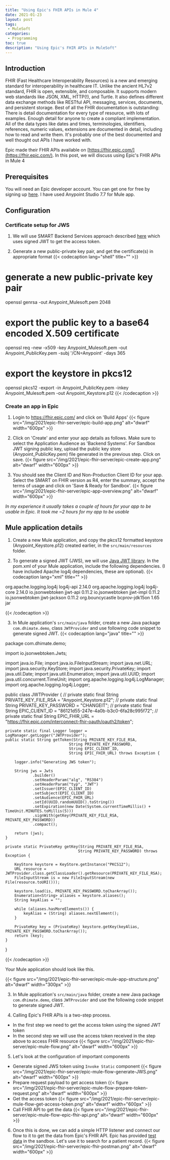 ```yaml
---
title: "Using Epic's FHIR APIs in Mule 4"
date: 2021-01-23
layout: post
tags:
 - MuleSoft
categories:
 - Programming
toc: true
description: "Using Epic's FHIR APIs in MuleSoft"
---
```

## Introduction
FHIR (Fast Healthcare Interoperability Resources) is a new and emerging standard for interoperability in healthcare IT. Unlike the ancient HL7v2 standard, FHIR is open, extensible, and composable. It supports modern web standards like JSON, XML, HTTP(!), and Turtle. It also defines different data exchange methods like RESTful API, messaging, services, documents, and persistent storage. Best of all the FHIR documentation is outstanding: There is detail documentation for every type of resource, with lots of examples. Enough detail for anyone to create a compliant implementation. All of the data types like dates and times, terminologies, identifiers, references, numeric values, extensions are documented in detail, including how to read and write them.  It's probably one of the best documented and well thought out APIs I have worked with.

Epic made their FHIR APIs available on [https://fhir.epic.com/](https://fhir.epic.com/). In this post, we will discuss using Epic's FHIR APIs in Mule 4

## Prerequisites 
You will need an Epic developer account. You can get one for free by signing up [here](https://fhir.epic.com/Developer/Index). I have used Anypoint Studio 7.7 for Mule app.

## Configuration
### Certificate setup for JWS
1. We will use SMART Backend Services approach described [here](https://fhir.epic.com/Documentation?docId=oauth2&section=BackendOAuth2Guide) which uses signed JWT to get the access token. 

2. Generate a new public-private key pair, and get the certificate(s) in appropriate format
{{< codecaption lang="shell" title="" >}}
# generate a new public-private key pair
openssl genrsa -out Anypoint_Mulesoft.pem 2048  

# export the public key to a base64 encoded X.509 certificate
openssl req -new -x509 -key Anypoint_Mulesoft.pem -out Anypoint_PublicKey.pem -subj '/CN=Anypoint' -days 365

# export the keystore in pkcs12
openssl pkcs12 -export -in Anypoint_PublicKey.pem -inkey Anypoint_Mulesoft.pem -out Anypoint_Keystore.p12
{{< /codecaption  >}}

### Create an app in Epic
1. Login to https://fhir.epic.com/ and click on 'Build Apps'
{{< figure src="/img/2021/epic-fhir-server/epic-build-app.png" alt="dwarf" width="600px" >}}

2. Click on 'Create' and enter your app details as follows. Make sure to select the Application Audience as 'Backend Systems'. For Sandbox JWT signing public key, upload the public key store (Anypoint_PublicKey.pem) file generated in the previous step. Click on save.
{{< figure src="/img/2021/epic-fhir-server/epic-create-app.png" alt="dwarf" width="600px" >}}


3. You should see the Client ID and Non-Production Client ID for your app. Select the SMART on FHIR version as R4, enter the summary,  accept the terms of usage and click on 'Save & Ready for Sandbox'. 
{{< figure src="/img/2021/epic-fhir-server/epic-app-overview.png" alt="dwarf" width="600px" >}}

*In my experience it usually takes a couple of hours for your app to be usable in Epic. It took me ~2 hours for my app to be usable*

## Mule application details
1. Create a new Mule application, and copy the pkcs12 formatted keystore (Anypoint_Keystore.p12) created earlier, in the `src/main/resources` folder.

2. To generate a signed JWT (JWS), we will use [Java JWT library](https://github.com/jwtk/jjwt). In the pom.xml of your Mule application, include the following dependencies. (I have included Apache log4j dependencies, these are optional).
{{< codecaption lang="xml" title="" >}}

<dependency>
    <groupId>org.apache.logging.log4j</groupId>
    <artifactId>log4j-api</artifactId>
    <version>2.14.0</version>
</dependency>
<dependency>
    <groupId>org.apache.logging.log4j</groupId>
    <artifactId>log4j-core</artifactId>
    <version>2.14.0</version>
</dependency>
<dependency>
    <groupId>io.jsonwebtoken</groupId>
    <artifactId>jjwt-api</artifactId>
    <version>0.11.2</version>
</dependency>
<dependency>
    <groupId>io.jsonwebtoken</groupId>
    <artifactId>jjwt-impl</artifactId>
    <version>0.11.2</version>
</dependency>
<dependency>
    <groupId>io.jsonwebtoken</groupId>
    <artifactId>jjwt-jackson</artifactId> 
    <version>0.11.2</version>
</dependency>
<dependency>
    <groupId>org.bouncycastle</groupId>
    <artifactId>bcprov-jdk15on</artifactId>
    <version>1.65</version>
    <type>jar</type>
</dependency>

{{< /codecaption  >}}

3. In Mule application's `src/main/java` folder, create a new Java package `com.dhimate.demo`, class `JWTProvider` and use following code snippet to generate signed JWT.
{{< codecaption lang="java" title="" >}}

package com.dhimate.demo;

import io.jsonwebtoken.Jwts; 

import java.io.File;
import java.io.FileInputStream;
import java.net.URL;
import java.security.KeyStore;
import java.security.PrivateKey;
import java.util.Date;
import java.util.Enumeration;
import java.util.UUID;
import java.util.concurrent.TimeUnit;
import org.apache.logging.log4j.LogManager;
import org.apache.logging.log4j.Logger;


public class JWTProvider {
//	private static final String PRIVATE_KEY_FILE_RSA = "Anypoint_Keystore.p12";
//	private static final String PRIVATE_KEY_PASSWORD = "CHANGEIT";
//	private static final String EPIC_CLIENT_ID = "86121d55-247e-4a0b-b3c0-6fa28c995f72";
//	private static final String EPIC_FHIR_URL = "https://fhir.epic.com/interconnect-fhir-oauth/oauth2/token";
	
	private static final Logger logger = LogManager.getLogger("JWTProvider");
	public static String getToken(String PRIVATE_KEY_FILE_RSA, 
                                String PRIVATE_KEY_PASSWORD, 
                                String EPIC_CLIENT_ID, 
                                String EPIC_FHIR_URL) throws Exception {
		
		logger.info("Generating JWS token");
		
		String jws = Jwts
				.builder()
				.setHeaderParam("alg", "RS384")
				.setHeaderParam("typ", "JWT")
				.setIssuer(EPIC_CLIENT_ID)
				.setSubject(EPIC_CLIENT_ID)
				.setAudience(EPIC_FHIR_URL)
				.setId(UUID.randomUUID().toString())
				.setExpiration(new Date(System.currentTimeMillis() + TimeUnit.MINUTES.toMillis(5)))
				.signWith(getKey(PRIVATE_KEY_FILE_RSA, PRIVATE_KEY_PASSWORD))
				.compact();
		
		return (jws);
	}

	private static PrivateKey getKey(String PRIVATE_KEY_FILE_RSA, 
                                    String PRIVATE_KEY_PASSWORD) throws Exception {
		
		KeyStore keystore = KeyStore.getInstance("PKCS12");
		URL resource = JWTProvider.class.getClassLoader().getResource(PRIVATE_KEY_FILE_RSA);
		FileInputStream is = new FileInputStream(new File(resource.toURI()));
		
		keystore.load(is, PRIVATE_KEY_PASSWORD.toCharArray());
		Enumeration<String> aliases = keystore.aliases();
		String keyAlias = "";
		
		while (aliases.hasMoreElements()) {
			keyAlias = (String) aliases.nextElement();
		}

		PrivateKey key = (PrivateKey) keystore.getKey(keyAlias, PRIVATE_KEY_PASSWORD.toCharArray());
		return (key);
	}
}
 
{{< /codecaption  >}}

Your Mule application should look like this.

{{< figure src="/img/2021/epic-fhir-server/epic-mule-app-structure.png" alt="dwarf" width="300px" >}}

3. In Mule application's `src/main/java` folder, create a new Java package `com.dhimate.demo`, class `JWTProvider` and use the following code snippet to generate signed JWT.

4. Calling Epic's FHIR APIs is a two-step process. 
  - In the first step we need to get the access token using the signed JWT token
  - In the second step we will use the access token received in the step above to access FHIR resource
{{< figure src="/img/2021/epic-fhir-server/epic-mule-flow.png" alt="dwarf" width="600px" >}}

5. Let's look at the configuration of important components
  - Generate signed JWS token using `Invoke Static` component
    {{< figure src="/img/2021/epic-fhir-server/epic-mule-flow-generate-JWS.png" alt="dwarf" width="600px" >}}
  - Prepare request payload to get access token
    {{< figure src="/img/2021/epic-fhir-server/epic-mule-flow-prepare-token-request.png" alt="dwarf" width="600px" >}}
  - Get the access token
    {{< figure src="/img/2021/epic-fhir-server/epic-mule-flow-get-access-token.png" alt="dwarf" width="600px" >}}
  - Call FHIR API to get the data
    {{< figure src="/img/2021/epic-fhir-server/epic-mule-flow-epic-fhir-api.png" alt="dwarf" width="600px" >}}

6. Once this is done, we can add a simple HTTP listener and connect our flow to it to get the data from Epic's FHIR API. Epic has provided [test data](https://fhir.epic.com/Documentation?docId=testpatients) in the sandbox. Let's use it to search for a patient record.
{{< figure src="/img/2021/epic-fhir-server/epic-fhir-postman.png" alt="dwarf" width="600px" >}}